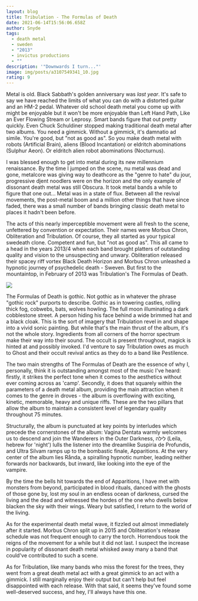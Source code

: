```yaml
---
layout: blog
title: Tribulation - The Formulas of Death
date: 2021-06-14T15:56:06.658Z
author: Snyde
tags:
  - death metal
  - sweden
  - "2013"
  - invictus productions
  - ""
description: '"Downwards I turn..."'
image: img/posts/a3107549341_10.jpg
rating: 9
---
```

Metal is old. Black Sabbath's golden anniversary was *last year*. It's safe to say we have reached the limits of what you can do with a distorted guitar and an HM-2 pedal. Whatever old school death metal you come up with might be enjoyable but it won't be more enjoyable than Left Hand Path, Like an Ever Flowing Stream or Leprosy. Smart bands figure that out pretty quickly. Even Chuck Schuldiner stopped making traditional death metal after two albums. You need a gimmick. Without a gimmick, it's damnatio ad simile. You're good, but "not as good as". So you make death metal with robots (Artificial Brain), aliens (Blood Incantation) or eldritch abominations (Sulphur Aeon). Or eldritch alien robot abominations (Nocturnus). 

I was blessed enough to get into metal during its new millennium renaissance. By the time I jumped on the scene, nu metal was dead and gone, metalcore was giving way to deathcore as the "genre to hate" du jour, progressive djent noodlers were on the horizon and the only example of dissonant death metal was still Obscura. It took metal bands a while to figure that one out... Metal was in a state of flux. Between all the revival movements, the post-metal boom and a million other things that have since faded, there was a small number of bands bringing classic death metal to places it hadn't been before.

The acts of this nearly imperceptible movement were all fresh to the scene, unfettered by convention or expectation. Their names were Morbus Chron, Obliteration and Tribulation. Of course, they all started as your typical swedeath clone. Competent and fun, but "not as good as". This all came to a head in the years 2013/4 when each band brought platters of outstanding quality and vision to the unsuspecting and unwary. Obliteration released their spacey riff vortex Black Death Horizon and Morbus Chron unleashed a hypnotic journey of psychedelic death - Sweven. But first to the mountaintop, in February of 2013 was Tribulation's The Formulas of Death.

![](img/posts/a3107549341_10.jpg)

The Formulas of Death is gothic. Not gothic as in whatever the phrase "gothic rock" purports to describe. Gothic as in towering castles, rolling thick fog, cobwebs, bats, wolves howling. The full moon illuminating a dark cobblestone street. A person hiding his face behind a wide brimmed hat and a black cloak. This is the sort of imagery that Tribulation revel in and shape into a vivid sonic painting. But while that's the main thrust of the album, it's not the whole story. Ingredients from all corners of the horror spectrum make their way into their sound. The occult is present throughout, magick is hinted at and possibly invoked. I'd venture to say Tribulation owes as much to Ghost and their occult revival antics as they do to a band like Pestilence.

The two main strengths of The Formulas of Death are the essence of why I, personally, think it is outstanding amongst most of the music I've heard: firstly, it strikes the perfect tone when it comes to the aesthetics without ever coming across as 'camp'. Secondly, it does that squarely within the parameters of a death metal album, providing the main attraction when it comes to the genre in droves - the album is overflowing with exciting, kinetic, memorable, heavy and unique riffs. These are the two pillars that allow the album to maintain a consistent level of legendary quality throughout 75 minutes.

Structurally, the album is punctuated at key points by interludes which precede the cornerstones of the album: Vagina Dentata warmly welcomes us to descend and join the Wanderers in the Outer Darkness, לילה (Leila, hebrew for 'night') lulls the listener into the dreamlike Suspiria de Profundis, and Ultra Silvam ramps up to the bombastic finale, Apparitions. At the very center of the album lies Rånda, a spiralling hypnotic number, leading neither forwards nor backwards, but inward, like looking into the eye of the vampire.

By the time the bells hit towards the end of Apparitions, I have met with monsters from beyond, participated in blood rituals, danced with the ghosts of those gone by, lost my soul in an endless ocean of darkness, cursed the living and the dead and witnessed the hordes of the one who dwells below blacken the sky with their wings. Weary but satisfied, I return to the world of the living.

As for the experimental death metal wave, it fizzled out almost immediately after it started. Morbus Chron split up in 2015 and Obliteration's release schedule was not frequent enough to carry the torch. Horrendous took the reigns of the movement for a  while but it did not last. I suspect the increase in popularity of dissonant death metal whisked away many a band that could've contributed to such a scene.

As for Tribulation, like many bands who miss the forest for the trees, they went from a great death metal act with a great gimmick to an act with a gimmick. I still marginally enjoy their output but can't help but feel disappointed with each release. With that said, it seems they've found some well-deserved success, and hey, I'll always have this one.